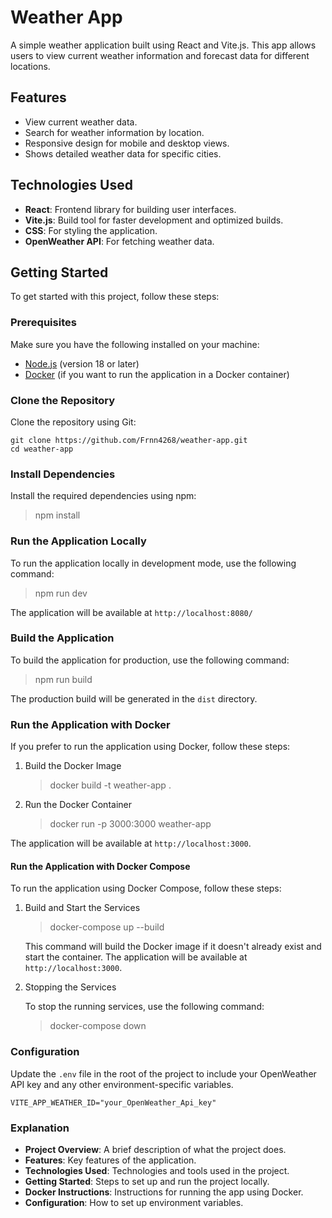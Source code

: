 # Weather App

A simple weather application built using React and Vite.js. This app allows users to view current weather information and forecast data for different locations.

## Features

- View current weather data.
- Search for weather information by location.
- Responsive design for mobile and desktop views.
- Shows detailed weather data for specific cities.

## Technologies Used

- **React**: Frontend library for building user interfaces.
- **Vite.js**: Build tool for faster development and optimized builds.
- **CSS**: For styling the application.
- **OpenWeather API**: For fetching weather data.

## Getting Started

To get started with this project, follow these steps:

### Prerequisites

Make sure you have the following installed on your machine:

- [Node.js](https://nodejs.org/) (version 18 or later)
- [Docker](https://www.docker.com/products/docker-desktop) (if you want to run the application in a Docker container)

### Clone the Repository

Clone the repository using Git:

    git clone https://github.com/Frnn4268/weather-app.git
    cd weather-app

### Install Dependencies

Install the required dependencies using npm:

> npm install

### Run the Application Locally

To run the application locally in development mode, use the following command:

> npm run dev

The application will be available at  `http://localhost:8080/`

### Build the Application

To build the application for production, use the following command:

>  npm run build

The production build will be generated in the `dist` directory.

### Run the Application with Docker

If you prefer to run the application using Docker, follow these steps:

1. Build the Docker Image
	>docker build -t weather-app .

2. Run the Docker Container
	>docker run -p 3000:3000 weather-app

The application will be available at `http://localhost:3000`.

#### Run the Application with Docker Compose

To run the application using Docker Compose, follow these steps:

1. Build and Start the Services

	> docker-compose up --build

	This command will build the Docker image if it doesn't already exist and start the container. The application will be available at `http://localhost:3000`.

2. Stopping the Services

	To stop the running services, use the following command:

	> docker-compose down

### Configuration

Update the `.env` file in the root of the project to include your OpenWeather API key and any other environment-specific variables.

    VITE_APP_WEATHER_ID="your_OpenWeather_Api_key"

### Explanation

- **Project Overview**: A brief description of what the project does.
- **Features**: Key features of the application.
- **Technologies Used**: Technologies and tools used in the project.
- **Getting Started**: Steps to set up and run the project locally.
- **Docker Instructions**: Instructions for running the app using Docker.
- **Configuration**: How to set up environment variables.
